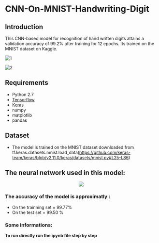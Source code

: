 # CNN-On-MNIST-Handwriting-Digit

## Introduction
This CNN-based model for recognition of hand written digits attains a validation accuracy of 99.2% after training for 12 epochs. Its trained on the MNIST dataset on Kaggle.

![1](http://i.imgur.com/4o8MTiT.png)


![2](http://i.imgur.com/kzBAJEa.png)

## Requirements

* Python 2.7
* [Tensorflow](https://www.tensorflow.org/)
* [Keras](https://keras.io/)
* numpy
* matplotlib
* pandas

## Dataset

* The model is trained on the MNIST dataset downloaded from tf.keras.datasets.mnist.load_data(https://github.com/keras-team/keras/blob/v2.11.0/keras/datasets/mnist.py#L25-L86)

## The neural network used in this model:
<p align="center">
  <img src="https://github.com/BerqiaMouad/softmax_digit_classification/blob/master/NN_model.png">
</p>

### The accuracy of the model is approximatly :

+ On the trainning set = 99.77%
+ On the test set = 99.50 %

### Some informations:
<b>To run directly run the ipynb file step by step </b>
<br/><br/>

